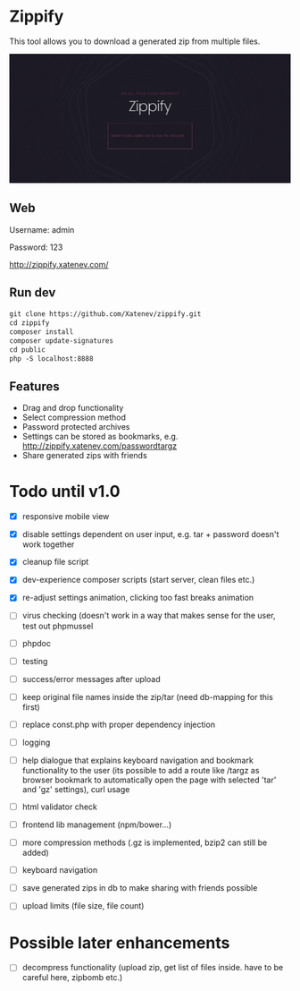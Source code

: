 # Zippify

This tool allows you to download a generated zip from multiple files.

![Zippify](https://github.com/xatenev/zippify/blob/master/github/Zippify.png?raw=true)

## Web

Username: admin 

Password: 123 

http://zippify.xatenev.com/

## Run dev

````
git clone https://github.com/Xatenev/zippify.git
cd zippify
composer install
composer update-signatures
cd public
php -S localhost:8888
```` 

## Features
- Drag and drop functionality
- Select compression method
- Password protected archives
- Settings can be stored as bookmarks, e.g. http://zippify.xatenev.com/passwordtargz
- Share generated zips with friends

# Todo until v1.0

- [x] responsive mobile view
- [x] disable settings dependent on user input, e.g. tar + password doesn't work together
- [x] cleanup file script
- [x] dev-experience composer scripts (start server, clean files etc.)
- [x] re-adjust settings animation, clicking too fast breaks animation
  
- [ ] virus checking (doesn't work in a way that makes sense for the user, test out phpmussel
- [ ] phpdoc
- [ ] testing
- [ ] success/error messages after upload
- [ ] keep original file names inside the zip/tar (need db-mapping for this first)
- [ ] replace const.php with proper dependency injection
- [ ] logging
- [ ] help dialogue that explains keyboard navigation and bookmark functionality to the user (its possible to add a route like /targz as browser bookmark to automatically open the page with selected 'tar' and 'gz' settings), curl usage
- [ ] html validator check
- [ ] frontend lib management (npm/bower...)
- [ ] more compression methods (.gz is implemented, bzip2 can still be added)
- [ ] keyboard navigation
- [ ] save generated zips in db to make sharing with friends possible
- [ ] upload limits (file size, file count)

# Possible later enhancements

- [ ] decompress functionality (upload zip, get list of files inside. have to be careful here, zipbomb etc.)
